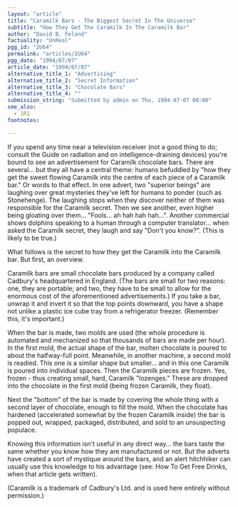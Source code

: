 ```yaml
---
layout: "article"
title: "Caramilk Bars - The Biggest Secret In The Universe"
subtitle: "How They Get The Caramilk In The Caramilk Bar"
author: "David B. Feland"
factuality: "UnReal"
pgg_id: "2U64"
permalink: "articles/2U64"
pgg_date: "1994/07/07"
article_date: "1994/07/07"
alternative_title_1: "Advertising"
alternative_title_2: "Secret Information"
alternative_title_3: "Chocolate Bars"
alternative_title_4: ""
submission_string: "Submitted by admin on Thu, 1994-07-07 00:00"
see_also:
  - 1R1
footnotes: 

---
```

<div>
<p>If you spend any time near a television receiver (not a good thing to do; consult the Guide on radiation and on intelligence-draining devices) you're bound to see an advertisement for Caramilk chocolate bars. There are several... but they all have a central theme: humans befuddled by "how they get the sweet flowing Caramilk into the centre of each piece of a Caramilk bar." Or words to that effect. In one advert, two "superior beings" are laughing over great mysteries they've left for humans to ponder (such as Stonehenge). The laughing stops when they discover neither of them was responsible for the Caramilk secret. Then we see another, even higher being gloating over them... "Fools... ah hah hah hah...". Another commercial shows dolphins speaking to a human through a computer translator... when asked the Caramilk secret, they laugh and say "Don't you know?". (This is likely to be true.)</p>
<p>What follows is the secret to how they get the Caramilk into the Caramilk bar. But first, an overview.</p>
<p>Caramilk bars are small chocolate bars produced by a company called Cadbury's headquartered in England. (The bars are small for two reasons: one, they are portable; and two, they have to be small to allow for the enormous cost of the aforementioned advertisements.) If you take a bar, unwrap it and invert it so that the top points downward, you have a shape not unlike a plastic ice cube tray from a refrigerator freezer. (Remember this, it's important.)</p>
<p>When the bar is made, two molds are used (the whole procedure is automated and mechanized so that thousands of bars are made per hour). In the first mold, the actual shape of the bar, molten chocolate is poured to about the halfway-full point. Meanwhile, in another machine, a second mold is readied. This one is a similar shape but smaller... and in this one Caramilk is poured into individual spaces. Then the Caramilk pieces are frozen. Yes, frozen - thus creating small, hard, Caramilk "lozenges." These are dropped into the chocolate in the first mold (being frozen Caramilk, they float).</p>
<p>Next the "bottom" of the bar is made by covering the whole thing with a second layer of chocolate, enough to fill the mold. When the chocolate has hardened (accelerated somewhat by the frozen Caramilk inside) the bar is popped out, wrapped, packaged, distributed, and sold to an unsuspecting populace.</p>
<p>Knowing this information isn't useful in any direct way... the bars taste the same whether you know how they are manufactured or not. But the adverts have created a sort of mystique around the bars, and an alert hitchhiker can usually use this knowledge to his advantage (see: How To Get Free Drinks, when that article gets written).</p>
<p>(Caramilk is a trademark of Cadbury's Ltd. and is used here entirely without permission.)</p>
</div>
